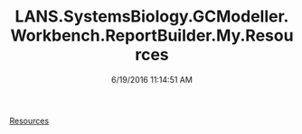 ﻿---
title: LANS.SystemsBiology.GCModeller.Workbench.ReportBuilder.My.Resources
date: 6/19/2016 11:14:51 AM
---

[Resources](T-LANS.SystemsBiology.GCModeller.Workbench.ReportBuilder.My.Resources.Resources.html)
